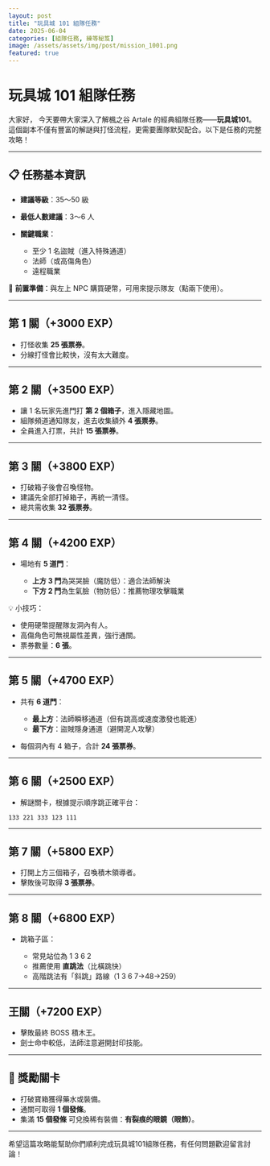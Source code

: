 ```yaml
---
layout: post
title: "玩具城 101 組隊任務"
date: 2025-06-04
categories: [組隊任務, 練等秘笈]
image: /assets/assets/img/post/mission_1001.png
featured: true
---
```

# 玩具城 101 組隊任務

大家好，
今天要帶大家深入了解楓之谷 Artale 的經典組隊任務——**玩具城101**。這個副本不僅有豐富的解謎與打怪流程，更需要團隊默契配合。以下是任務的完整攻略！

---

## 📋 任務基本資訊

* **建議等級**：35～50 級
* **最低人數建議**：3～6 人
* **關鍵職業**：

  * 至少 1 名盜賊（進入特殊通道）
  * 法師（或高傷角色）
  * 遠程職業

🎯 **前置準備**：與左上 NPC 購買硬幣，可用來提示隊友（點兩下使用）。

---

## 第 1 關（+3000 EXP）

* 打怪收集 **25 張票券**。
* 分線打怪會比較快，沒有太大難度。

---

## 第 2 關（+3500 EXP）

* 讓 1 名玩家先進門打 **第 2 個箱子**，進入隱藏地圖。
* 組隊頻道通知隊友，進去收集額外 **4 張票券**。
* 全員進入打票，共計 **15 張票券**。

---

## 第 3 關（+3800 EXP）

* 打破箱子後會召喚怪物。
* 建議先全部打掉箱子，再統一清怪。
* 總共需收集 **32 張票券**。

---

## 第 4 關（+4200 EXP）

* 場地有 **5 道門**：

  * **上方 3 門**為哭哭臉（魔防低）：適合法師解決
  * **下方 2 門**為生氣臉（物防低）：推薦物理攻擊職業

💡 小技巧：

* 使用硬幣提醒隊友洞內有人。
* 高傷角色可無視屬性差異，強行通關。
* 票券數量：**6 張**。

---

## 第 5 關（+4700 EXP）

* 共有 **6 道門**：

  * **最上方**：法師瞬移通道（但有跳高或速度激發也能進）
  * **最下方**：盜賊隱身通道（避開泥人攻擊）

* 每個洞內有 4 箱子，合計 **24 張票券**。

---

## 第 6 關（+2500 EXP）

* 解謎關卡，根據提示順序跳正確平台：

```
133 221 333 123 111
```

---

## 第 7 關（+5800 EXP）

* 打開上方三個箱子，召喚積木領導者。
* 擊敗後可取得 **3 張票券**。

---

## 第 8 關（+6800 EXP）

* 跳箱子區：

  * 常見站位為 1 3 6 2
  * 推薦使用 **直跳法**（比橫跳快）
  * 高階跳法有「斜跳」路線（1 3 6 7→48→259）

---

## 王關（+7200 EXP）

* 擊敗最終 BOSS 積木王。
* 劍士命中較低，法師注意避開封印技能。

---

## 🎁 獎勵關卡

* 打破寶箱獲得藥水或裝備。
* 通關可取得 **1 個發條**。
* 集滿 **15 個發條** 可兌換稀有裝備：**有裂痕的眼鏡（眼飾）**。

---


希望這篇攻略能幫助你們順利完成玩具城101組隊任務，有任何問題歡迎留言討論！
